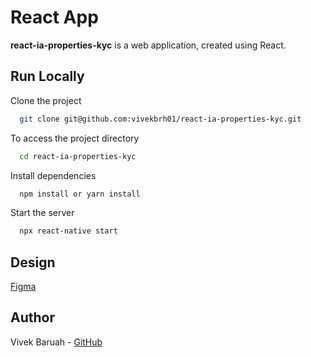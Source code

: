 # React App

**react-ia-properties-kyc** is a web application, created using React.

## Run Locally

Clone the project

```bash
  git clone git@github.com:vivekbrh01/react-ia-properties-kyc.git
```

To access the project directory

```bash
  cd react-ia-properties-kyc
```

Install dependencies

```bash
  npm install or yarn install
```

Start the server

```bash
  npx react-native start
```

## Design

[Figma](https://www.figma.com/file/qiObxprtguY40v1TyCS6VH/frontend-dev-task?node-id=9088-6009&t=nEKZ6MfdCtmkxEdz-0)

## Author

Vivek Baruah - [GitHub](https://github.com/vivekbrh01)
